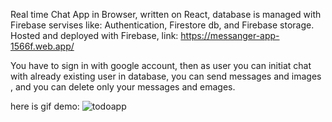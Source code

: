 Real time Chat App in Browser, written on React, database is managed with Firebase servises like: Authentication, Firestore db, and Firebase storage. Hosted and deployed with Firebase, link: https://messanger-app-1566f.web.app/

You have to sign in with google account, then as user you can initiat chat with already existing user in database, you can send messages and images , and you can delete only your messages and emages.

here is gif demo:
![todoapp](./description/Animation.gif)